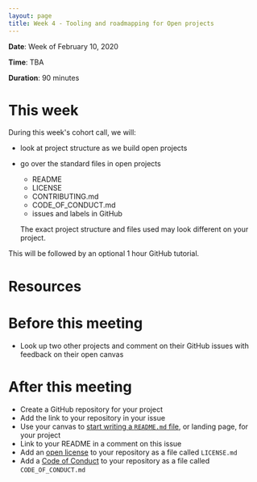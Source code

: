 ```yaml
---
layout: page
title: Week 4 - Tooling and roadmapping for Open projects
---
```


**Date**: Week of February 10, 2020

**Time**: TBA

**Duration**: 90 minutes

# This week

During this week's cohort call, we will:
- look at project structure as we build open projects
- go over the standard files in open projects
    - README
    - LICENSE
    - CONTRIBUTING.md
    - CODE_OF_CONDUCT.md
    - issues and labels in GitHub
    
    The exact project structure and files used may look different on your project.

This will be followed by an optional 1 hour GitHub tutorial.

# Resources

# Before this meeting

- Look up two other projects and comment on their GitHub issues with feedback on their open canvas

# After this meeting

- Create a GitHub repository for your project
- Add the link to your repository in your issue
- Use your canvas to [start writing a `README.md` file](https://mozilla.github.io/open-leadership-training-series/articles/opening-your-project/write-a-great-project-readme/), or landing page, for your project
- Link to your README in a comment on this issue
- Add an [open license](https://mozilla.github.io/open-leadership-training-series/articles/get-your-project-online/sharing-your-work-in-the-open/) to your repository as a file called `LICENSE.md`
- Add a [Code of Conduct](https://mozilla.github.io/open-leadership-training-series/articles/building-communities-of-contributors/write-a-code-of-conduct/) to your repository as a file called `CODE_OF_CONDUCT.md`